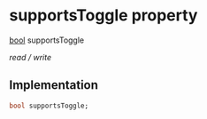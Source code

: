 


# supportsToggle property






[bool](https://api.flutter.dev/flutter/dart-core/bool-class.html) supportsToggle
  
_read / write_






## Implementation

```dart
bool supportsToggle;


```







